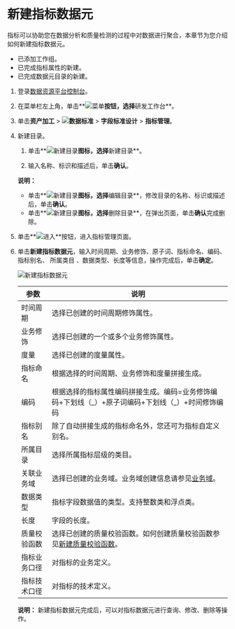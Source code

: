 # 新建指标数据元

指标可以协助您在数据分析和质量检测的过程中对数据进行聚合，本章节为您介绍如何新建指标数据元。

-   已添加工作组。
-   已完成指标属性的新建。
-   已完成数据元目录的新建。

1.  登录[数据资源平台控制台](https://dataq.console.aliyun.com)。

2.  在菜单栏左上角，单击**![菜单](https://static-aliyun-doc.oss-accelerate.aliyuncs.com/assets/img/zh-CN/6504337061/p188771.png)**按钮，选择**研发工作台**。

3.  单击**资产加工** \> **![数据标准](https://static-aliyun-doc.oss-accelerate.aliyuncs.com/assets/img/zh-CN/6358100161/p208862.png)** \> **字段标准设计** \> **指标管理**。

4.  新建目录。

    1.  单击**![新建目录](https://static-aliyun-doc.oss-accelerate.aliyuncs.com/assets/img/zh-CN/2521067061/p188899.png)**图标，选择**新建目录**。

    2.  输入名称、标识和描述后，单击**确认**。

    **说明：**

    -   单击**![新建目录](https://static-aliyun-doc.oss-accelerate.aliyuncs.com/assets/img/zh-CN/2521067061/p188899.png)**图标，选择**编辑目录**，修改目录的名称、标识或描述后，单击**确认**。
    -   单击**![新建目录](https://static-aliyun-doc.oss-accelerate.aliyuncs.com/assets/img/zh-CN/2521067061/p188899.png)**图标，选择**删除目录**，在弹出页面，单击**确认**完成删除。
5.  单击**![进入](https://static-aliyun-doc.oss-accelerate.aliyuncs.com/assets/img/zh-CN/6504337061/p188815.png)**按钮，进入指标管理页面。

6.  单击**新建指标数据元**，输入时间周期、业务修饰、原子词、指标命名、编码、指标别名、 所属类目 、数据类型、长度等信息，操作完成后，单击**确定**。

    ![新建指标数据元](https://static-aliyun-doc.oss-accelerate.aliyuncs.com/assets/img/zh-CN/3924060161/p212885.png)

    |参数|说明|
    |--|--|
    |时间周期|选择已创建的时间周期修饰属性。|
    |业务修饰|选择已创建的一个或多个业务修饰属性。|
    |度量|选择已创建的度量属性。|
    |指标命名|根据选择的时间周期、业务修饰和度量拼接生成。|
    |编码|根据选择的指标属性编码拼接生成。编码=业务修饰编码+下划线（\_）+原子词编码+下划线（\_）+时间修饰编码|
    |指标别名|除了自动拼接生成的指标命名外，您还可为指标自定义别名。|
    |所属目录|选择所属指标层级的类目。|
    |关联业务域|选择已创建的业务域。业务域创建信息请参见[业务域]()。|
    |数据类型|指标字段数据值的类型。支持整数类和浮点类。|
    |长度|字段的长度。|
    |质量校验函数|选择已创建的质量校验函数。如何创建质量校验函数参见[新建质量校验函数]()。|
    |指标业务口径|对指标的业务定义。|
    |指标技术口径|对指标的技术定义。|

    **说明：** 新建指标数据元完成后，可以对指标数据元进行查询、修改、删除等操作。


